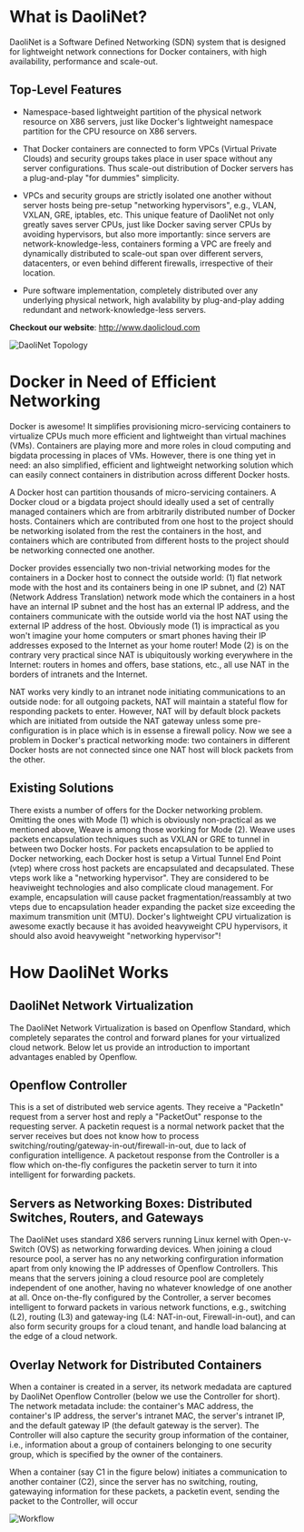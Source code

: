 What is DaoliNet?
=================

DaoliNet is a Software Defined Networking (SDN) system that is designed for lightweight network connections for Docker containers, with high availability, performance and scale-out.

Top-Level Features
------------------

* Namespace-based lightweight partition of the physical network resource on X86 servers, just like Docker's lightweight namespace partition for the CPU resource on X86 servers.

* That Docker containers are connected to form VPCs (Virtual Private Clouds) and security groups takes place in user space without any server configurations. Thus scale-out distribution of Docker servers has a plug-and-play "for dummies" simplicity.

* VPCs and security groups are strictly isolated one another without server hosts being pre-setup "networking hypervisors", e.g., VLAN, VXLAN, GRE, iptables, etc. This unique feature of DaoliNet not only greatly saves server CPUs, just like Docker saving server CPUs by avoiding hypervisors, but also more importantly: since servers are network-knowledge-less, containers forming a VPC are freely and dynamically distributed to scale-out span over different servers, datacenters, or even behind different firewalls, irrespective of their location.

* Pure software implementation, completely distributed over any underlying physical network, high avalability by plug-and-play adding redundant and network-knowledge-less servers.


**Checkout our website**:  http://www.daolicloud.com

![DaoliNet Topology](http://www.daolicloud.com/static/topology.png)

Docker in Need of Efficient Networking
=========================

Docker is awesome! It simplifies provisioning micro-servicing containers to virtualize CPUs much more efficient and lightweight than virtual machines (VMs). Containers are playing more and more roles in cloud computing and bigdata processing in places of VMs. However, there is one thing yet in need: an also simplified, efficient and lightweight networking solution which can easily connect containers in distribution across different Docker hosts.

A Docker host can partition thousands of micro-servicing containers. A Docker cloud or a bigdata project should ideally used a set of centrally managed containers which are from arbitrarily distributed number of Docker hosts. Containers which are contributed from one host to the project should be networking isolated from the rest the containers in the host, and containers which are contributed from different hosts to the project should be networking connected one another.

Docker provides essencially two non-trivial networking modes for the containers in a Docker host to connect the outside world: (1) flat network mode with the host and its containers being in one IP subnet, and (2) NAT (Network Address Translation) network mode which the containers in a host have an internal IP subnet and the host has an external IP address, and the containers communicate with the outside world via the host NAT using the external IP address of the host. Obviously mode (1) is impractical as you won't imagine your home computers or smart phones having their IP addresses exposed to the Internet as your home router! Mode (2) is on the contrary very practical since NAT is ubiquitously working everywhere in the Internet: routers in homes and offers, base stations, etc., all use NAT in the borders of intranets and the Internet.

NAT works very kindly to an intranet node initiating communications to an outside node: for all outgoing packets, NAT will maintain a stateful flow for responding packets to enter. However, NAT will by default block packets which are initiated from outside the NAT gateway unless some pre-configuration is in place which is in essense a firewall policy. Now we see a problem in Docker's practical networking mode: two containers in different Docker hosts are not connected since one NAT host will block packets from the other.

Existing Solutions
------------------

There exists a number of offers for the Docker networking problem. Omitting the ones with Mode (1) which is obviously non-practical as we mentioned above, Weave is among those working for Mode (2). Weave uses packets encapsulation techniques such as VXLAN or GRE to tunnel in between two Docker hosts. For packets encapsulation to be applied to Docker networking, each Docker host is setup a Virtual Tunnel End Point (vtep) where cross host packets are encapsulated and decapsulated. These vteps work like a "networking hypervisor". They are considered to be heaviweight technologies and also complicate cloud management. For example, encapsulation will cause packet fragmentation/reassambly at two vteps due to encapsulation header expanding the packet size exceeding the maximum transmition unit (MTU). Docker's lightweight CPU virtualization is awesome exactly because it has avoided heavyweight CPU hypervisors, it should also avoid heavyweight "networking hypervisor"!

How DaoliNet Works
============

DaoliNet Network Virtualization
-------------------------------

The DaoliNet Network Virtualization is based on Openflow Standard, which completely separates the control and forward planes for your virtualized cloud network. Below let us provide an introduction to important advantages enabled by Openflow.

Openflow Controller
-------------------

This is a set of distributed web service agents. They receive a "PacketIn" request from a server host and reply a "PacketOut" response to the requesting server. A packetin request is a normal network packet that the server receives but does not know how to process switching/routing/gateway-in-out/firewall-in-out, due to lack of configuration intelligence. A packetout response from the Controller is a flow which on-the-fly configures the packetin server to turn it into intelligent for forwarding packets.

Servers as Networking Boxes: Distributed Switches, Routers, and Gateways
---------------------------

The DaoliNet uses standard X86 servers running Linux kernel with Open-v-Switch (OVS) as networking forwarding devices. When joining a cloud resource pool, a server has no any networking confirguration information apart from only knowing the IP addresses of Openflow Controllers. This means that the servers joining a cloud resource pool are completely independent of one another, having no whatever knowledge of one another at all. Once on-the-fly configured by the Controller, a server becomes intelligent to forward packets in various network functions, e.g., switching (L2), routing (L3) and gateway-ing (L4: NAT-in-out, Firewall-in-out), and can also form security groups for a cloud tenant, and handle load balancing at the edge of a cloud network.

Overlay Network for Distributed Containers
------

When a container is created in a server, its network medadata are captured by DaoliNet Openflow Controller (below we use the Controller for short). The network metadata include: the container's MAC address, the container's IP address, the server's intranet MAC, the server's intranet IP, and the default gateway IP (the default gateway is the server). The Controller will also capture the security group information of the container, i.e., information about a group of containers belonging to one security group, which is specified by the owner of the containers.

When a container (say C1 in the figure below) initiates a communication to another container (C2), since the server has no switching, routing, gatewaying information for these packets, a packetin event, sending the packet to the Controller, will occur

![Workflow](http://www.daolicloud.com/static/workflow.png)

